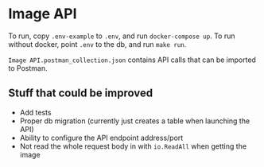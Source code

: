 # Image API

To run, copy `.env-example` to `.env`, and run `docker-compose up`.
To run without docker, point `.env` to the db, and run `make run`.

`Image API.postman_collection.json` contains API calls that can be imported to Postman.

## Stuff that could be improved

- Add tests
- Proper db migration (currently just creates a table when launching the API)
- Ability to configure the API endpoint address/port
- Not read the whole request body in with `io.ReadAll` when getting the image
